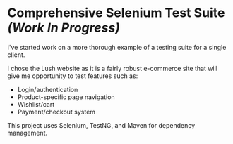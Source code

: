 # Comprehensive Selenium Test Suite *(Work In Progress)*

I've started work on a more thorough example of a testing suite for a single client.

I chose the Lush website as it is a fairly robust e-commerce site that will give me opportunity to test
features such as:
- Login/authentication
- Product-specific page navigation
- Wishlist/cart
- Payment/checkout system

This project uses Selenium, TestNG, and Maven for dependency management.
